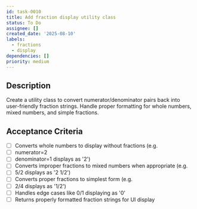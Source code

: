 ```yaml
---
id: task-0010
title: Add fraction display utility class
status: To Do
assignee: []
created_date: '2025-08-10'
labels:
  - fractions
  - display
dependencies: []
priority: medium
---
```


## Description

Create a utility class to convert numerator/denominator pairs back into user-friendly fraction strings. Handle proper formatting for whole numbers, mixed numbers, and simple fractions.

## Acceptance Criteria

- [ ] Converts whole numbers to display without fractions (e.g.
- [ ] numerator=2
- [ ] denominator=1 displays as '2')
- [ ] Converts improper fractions to mixed numbers when appropriate (e.g.
- [ ] 5/2 displays as '2 1/2')
- [ ] Converts proper fractions to simplest form (e.g.
- [ ] 2/4 displays as '1/2')
- [ ] Handles edge cases like 0/1 displaying as '0'
- [ ] Returns properly formatted fraction strings for UI display
